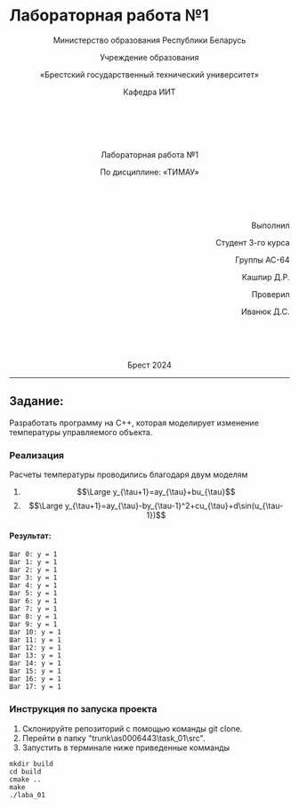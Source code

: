 # Лабораторная работа №1              
<p align="center">Министерство образования Республики Беларусь</p>
<p align="center">Учреждение образования</p>
<p align="center">«Брестский государственный технический университет»</p>       
<p align="center">Кафедра ИИТ</p>
<br><br><br><br>
<p align="center">Лабораторная работа №1</p>
<p align="center">По дисциплине: «ТИМАУ»</p>
<br><br><br>
<p align="right">Выполнил</p> 
<p align="right">Студент 3-го курса</p>
<p align="right">Группы АС-64</p>
<p align="right">Кашпир Д.Р.</p>
<p align="right">Проверил</p>
<p align="right">Иванюк Д.С.</p>
<br><br><br>
<p align="center">Брест 2024</p>

---

## Задание:
 
Разработать программу на C++, которая моделирует изменение температуры управляемого объекта.

### Реализация
Расчеты температуры проводились благодаря двум моделям

1. $$\Large y_{\tau+1}=ay_{\tau}+bu_{\tau}$$
2. $$\Large y_{\tau+1}=ay_{\tau}-by_{\tau-1}^2+cu_{\tau}+d\sin(u_{\tau-1})$$

#### Результат:
``` 
Шаг 0: y = 1
Шаг 1: y = 1
Шаг 2: y = 1
Шаг 3: y = 1
Шаг 4: y = 1
Шаг 5: y = 1
Шаг 6: y = 1
Шаг 7: y = 1
Шаг 8: y = 1
Шаг 9: y = 1
Шаг 10: y = 1
Шаг 11: y = 1
Шаг 12: y = 1
Шаг 13: y = 1
Шаг 14: y = 1
Шаг 15: y = 1
Шаг 16: y = 1
Шаг 17: y = 1
```

### Инструкция по запуска проекта

1. Склонируйте репозиторий с помощью команды git clone.
2. Перейти в папку "trunk\as0006443\task_01\src".
3. Запустить в терминале ниже приведенные комманды

```console 
mkdir build
cd build
cmake ..
make
./laba_01
```




